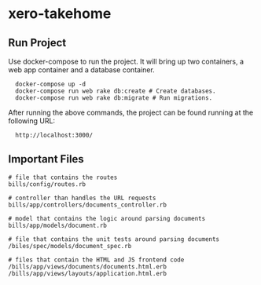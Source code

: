 # xero-takehome

## Run Project
Use docker-compose to run the project. It will bring up two containers, a web app container and a database container.
```
  docker-compose up -d
  docker-compose run web rake db:create # Create databases.
  docker-compose run web rake db:migrate # Run migrations.
```
After running the above commands, the project can be found running at the following URL:
```
  http://localhost:3000/
```

## Important Files
```
# file that contains the routes
bills/config/routes.rb

# controller than handles the URL requests
bills/app/controllers/documents_controller.rb

# model that contains the logic around parsing documents
bills/app/models/document.rb

# file that contains the unit tests around parsing documents
/biles/spec/models/document_spec.rb

# files that contain the HTML and JS frontend code
/bills/app/views/documents/documents.html.erb
/bills/app/views/layouts/application.html.erb
```